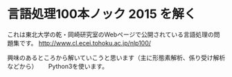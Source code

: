 # 言語処理100本ノック 2015 を解く　　

これは東北大学の乾・岡崎研究室のWebページで公開されている言語処理の問題集です。
<http://www.cl.ecei.tohoku.ac.jp/nlp100/>　　



興味のあるところから解いていこうと思います（主に形態素解析、係り受け解析などから）　　
Python3を使います。
